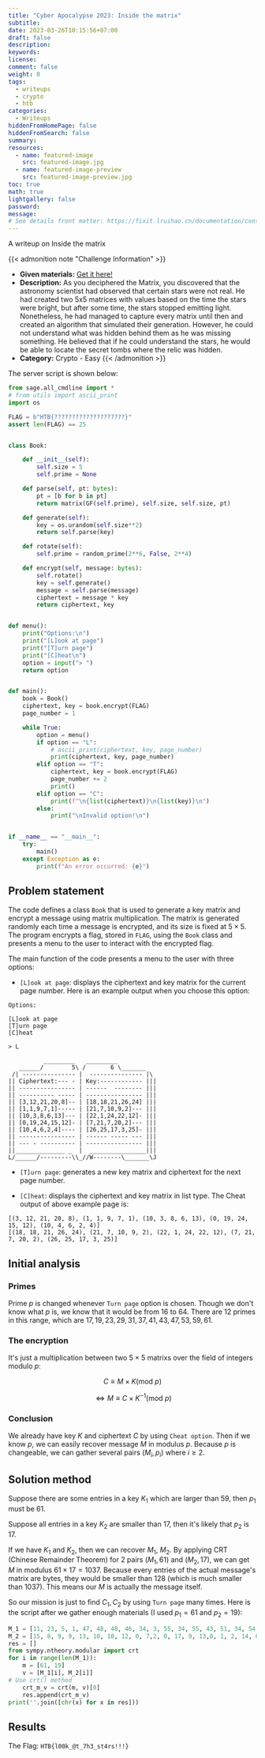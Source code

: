 ```yaml
---
title: "Cyber Apocalypse 2023: Inside the matrix"
subtitle:
date: 2023-03-26T10:15:56+07:00
draft: false
description:
keywords:
license:
comment: false
weight: 0
tags:
  - writeups
  - crypto
  - htb
categories:
  - Writeups
hiddenFromHomePage: false
hiddenFromSearch: false
summary:
resources:
  - name: featured-image
    src: featured-image.jpg
  - name: featured-image-preview
    src: featured-image-preview.jpg
toc: true
math: true
lightgallery: false
password:
message:
# See details front matter: https://fixit.lruihao.cn/documentation/content/#front-matter
---
```

A writeup on Inside the matrix
<!--more-->
{{< admonition note "Challenge Information" >}}
* **Given materials:** [Get it here!](https://drive.google.com/file/d/1w3gAAQ9VKg6HucPePcDwvUqzlKTWaRbk/view?usp=sharing)
* **Description:** As you deciphered the Matrix, you discovered that the astronomy scientist had observed that certain stars were not real. He had created two 5x5 matrices with values based on the time the stars were bright, but after some time, the stars stopped emitting light. Nonetheless, he had managed to capture every matrix until then and created an algorithm that simulated their generation. However, he could not understand what was hidden behind them as he was missing something. He believed that if he could understand the stars, he would be able to locate the secret tombs where the relic was hidden.
* **Category:** Crypto - Easy
{{< /admonition >}}

The server script is shown below:

```python
from sage.all_cmdline import *
# from utils import ascii_print
import os

FLAG = b"HTB{????????????????????}"
assert len(FLAG) == 25


class Book:

    def __init__(self):
        self.size = 5
        self.prime = None

    def parse(self, pt: bytes):
        pt = [b for b in pt]
        return matrix(GF(self.prime), self.size, self.size, pt)

    def generate(self):
        key = os.urandom(self.size**2)
        return self.parse(key)

    def rotate(self):
        self.prime = random_prime(2**6, False, 2**4)

    def encrypt(self, message: bytes):
        self.rotate()
        key = self.generate()
        message = self.parse(message)
        ciphertext = message * key
        return ciphertext, key


def menu():
    print("Options:\n")
    print("[L]ook at page")
    print("[T]urn page")
    print("[C]heat\n")
    option = input("> ")
    return option


def main():
    book = Book()
    ciphertext, key = book.encrypt(FLAG)
    page_number = 1

    while True:
        option = menu()
        if option == "L":
            # ascii_print(ciphertext, key, page_number)
            print(ciphertext, key, page_number)
        elif option == "T":
            ciphertext, key = book.encrypt(FLAG)
            page_number += 2
            print()
        elif option == "C":
            print(f"\n{list(ciphertext)}\n{list(key)}\n")
        else:
            print("\nInvalid option!\n")


if __name__ == "__main__":
    try:
        main()
    except Exception as e:
        print(f"An error occurred: {e}")
```
## Problem statement
The code defines a class `Book` that is used to generate a key matrix and encrypt a message using matrix multiplication. The matrix is generated randomly each time a message is encrypted, and its size is fixed at $5\times 5$. The program encrypts a flag, stored in `FLAG`, using the `Book` class and presents a menu to the user to interact with the encrypted flag.

The main function of the code presents a menu to the user with three options:

- `[L]ook at page`: displays the ciphertext and key matrix for the current page number. Here is an example output when you choose this option:
```
Options:

[L]ook at page
[T]urn page
[C]heat

> L

          _________   _________
   ______/        5\ /       6 \_______
 /| --------------- |  --------------- |\
|| Ciphertext:--- - | Key:------------ |||
|| ---------------- | ------  -------- |||
|| ---------- ----- | ---------------- |||
|| [3,12,21,20,8]-- | [18,18,21,26,24] |||
|| [1,1,9,7,1]----- | [21,7,10,9,2]--- |||
|| [10,3,8,6,13]--- | [22,1,24,22,12]- |||
|| [0,19,24,15,12]- | [7,21,7,20,2]--- |||
|| [10,4,6,2,4]---- | [26,25,17,3,25]- |||
|| ---------------- | ------ ----- --- |||
|| --- - ---------- | ---------------- |||
||______________ _  |  ________________|||
L/______/---------\\_//W--------\_______\J
``` 

- `[T]urn page`: generates a new key matrix and ciphertext for the next page number.

- `[C]heat`: displays the ciphertext and key matrix in list type. The Cheat output of above example page is:
```
[(3, 12, 21, 20, 8), (1, 1, 9, 7, 1), (10, 3, 8, 6, 13), (0, 19, 24, 15, 12), (10, 4, 6, 2, 4)]
[(18, 18, 21, 26, 24), (21, 7, 10, 9, 2), (22, 1, 24, 22, 12), (7, 21, 7, 20, 2), (26, 25, 17, 3, 25)]
```
## Initial analysis
### Primes
Prime $p$ is changed whenever `Turn page` option is chosen. Though we don't know what $p$ is, we know that it would be from 16 to 64. There are  12 primes in this range, which are $17, 19, 23, 29, 31, 37, 41, 43, 47, 53, 59, 61$.

### The encryption
It's just a multiplication between two $5 \times 5$ matrixs over the field of integers modulo $p$: 


$$C \equiv M\times K (\text{mod } p)$$

$$\Leftrightarrow M \equiv C\times K^{-1}  (\text{mod } p)$$



### Conclusion
We already have key $K$ and ciphertext $C$ by using `Cheat option`. Then if we know $p$, we can easily recover message $M$ in modulus $p$. Because $p$ is changeable, we can gather several pairs $(M_i, p_i)$ where $i \geq 2$.
## Solution method
Suppose there are some entries in a key $K_1$ which are larger than 59, then $p_1$ must be 61. 

Suppose all entries in a key $K_2$ are smaller than 17, then it's likely that $p_2$ is 17.

If we have $K_1$ and $K_2$, then we can recover $M_1$, $M_2$. By applying CRT (Chinese Remainder Theorem) for 2 pairs $(M_1, 61)$ and $(M_2, 17)$, we can get $M$ in modulus $61\times 17 = 1037$. Because every entries of the actual message's matrix are bytes, they would be smaller than 128 (which is much smaller than 1037). This means our $M$ is actually the message itself.

So our mission is just to find $C_1, C_2$ by using `Turn page` many times. Here is the script after we gather enough materials (I used $p_1=61$ and $p_2=19$):

```python
M_1 = [11, 23, 5, 1, 47, 48, 48, 46, 34, 3, 55, 34, 55, 43, 51, 34, 54, 55, 52, 53, 54, 33, 33, 33, 3]
M_2 = [15, 8, 9, 9, 13, 10, 10, 12, 0, 7,2, 0, 17, 9, 13,0, 1, 2, 14, 0,1, 14, 14, 14, 11]
res = []
from sympy.ntheory.modular import crt
for i in range(len(M_1)):  
    m = [61, 19]
    v = [M_1[i], M_2[i]]
# Use crt() method 
    crt_m_v = crt(m, v)[0]
    res.append(crt_m_v)
print(''.join([chr(x) for x in res]))
```

## Results
The Flag: `HTB{l00k_@t_7h3_st4rs!!!}`
